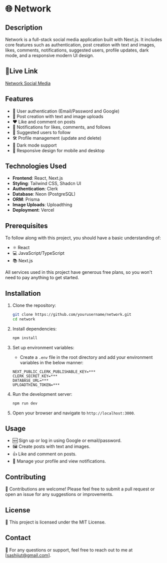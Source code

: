 # 🌐 Network

## Description
Network is a full-stack social media application built with Next.js. It includes core features such as authentication, post creation with text and images, likes, comments, notifications, suggested users, profile updates, dark mode, and a responsive modern UI design.

## 🔗Live Link
<a href="https://network-social-media.vercel.app/" target="_blank">
  Network Social Media
</a>

## Features
- 🔐 User authentication (Email/Password and Google)
- 📝 Post creation with text and image uploads
- ❤️ Like and comment on posts
- 🔔 Notifications for likes, comments, and follows
- 👥 Suggested users to follow
- 🛠️ Profile management (update and delete)
- 🌙 Dark mode support
- 📱 Responsive design for mobile and desktop

## Technologies Used
- **Frontend**: React, Next.js
- **Styling**: Tailwind CSS, Shadcn UI
- **Authentication**: Clerk
- **Database**: Neon (PostgreSQL)
- **ORM**: Prisma
- **Image Uploads**: Uploadthing
- **Deployment**: Vercel

## Prerequisites
To follow along with this project, you should have a basic understanding of:
- ⚛️ React
- 💻 JavaScript/TypeScript
- 📚 Next.js

All services used in this project have generous free plans, so you won't need to pay anything to get started.

## Installation
1. Clone the repository:
   ```bash
   git clone https://github.com/yourusername/network.git
   cd network
   ```

2. Install dependencies:
   ```bash
   npm install
   ```

3. Set up environment variables:
   - Create a `.env` file in the root directory and add your environment variables in the below manner:
   ```
   NEXT_PUBLIC_CLERK_PUBLISHABLE_KEY=***
   CLERK_SECRET_KEY=***
   DATABASE_URL=***
   UPLOADTHING_TOKEN=***
   ```

4. Run the development server:
   ```bash
   npm run dev
   ```

5. Open your browser and navigate to `http://localhost:3000`.

## Usage
- 🆕 Sign up or log in using Google or email/password.
- 🖼️ Create posts with text and images.
- 👍 Like and comment on posts.
- 🔧 Manage your profile and view notifications.

## Contributing
🤝 Contributions are welcome! Please feel free to submit a pull request or open an issue for any suggestions or improvements.

## License
📜 This project is licensed under the MIT License.

## Contact
📧 For any questions or support, feel free to reach out to me at [sashijut@gmail.com].
